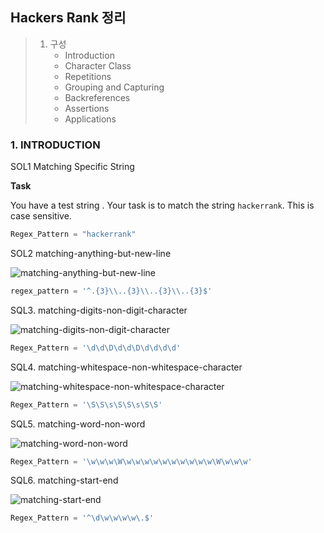 ## Hackers Rank 정리

> 1. 구성
>    - Introduction
>    - Character Class
>    - Repetitions
>    - Grouping and Capturing
>    - Backreferences
>    - Assertions
>    - Applications



### 1. INTRODUCTION



SOL1 Matching Specific String

**Task**

You have a test string . Your task is to match the string `hackerrank`. This is case sensitive.

```python
Regex_Pattern = "hackerrank"
```



SOL2 matching-anything-but-new-line

![matching-anything-but-new-line](https://user-images.githubusercontent.com/52269210/73343620-3fd26e00-42c4-11ea-86ff-0426a0231079.JPG)

```python
regex_pattern = '^.{3}\\..{3}\\..{3}\\..{3}$'
```

SQL3. matching-digits-non-digit-character

![matching-digits-non-digit-character](https://user-images.githubusercontent.com/52269210/73343621-3fd26e00-42c4-11ea-92a3-784298f2f1c0.JPG)

```python
Regex_Pattern = '\d\d\D\d\d\D\d\d\d\d'
```



SQL4. matching-whitespace-non-whitespace-character

![matching-whitespace-non-whitespace-character](https://user-images.githubusercontent.com/52269210/73343618-3f39d780-42c4-11ea-9b6d-70f6aa4699f6.JPG)

```python
Regex_Pattern = '\S\S\s\S\S\s\S\S'
```

SQL5. matching-word-non-word

![matching-word-non-word](https://user-images.githubusercontent.com/52269210/73343619-3f39d780-42c4-11ea-8787-c79e8185834f.JPG)

```python
Regex_Pattern = '\w\w\w\W\w\w\w\w\w\w\w\w\w\w\W\w\w\w'
```

SQL6. matching-start-end

![matching-start-end](https://user-images.githubusercontent.com/52269210/73343617-3f39d780-42c4-11ea-815d-89a8414dc691.JPG)

```python
Regex_Pattern = '^\d\w\w\w\w\.$'
```

